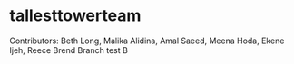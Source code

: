 # tallesttowerteam
Contributors: Beth Long, Malika Alidina, Amal Saeed, Meena Hoda, Ekene Ijeh, Reece Brend
Branch test B
